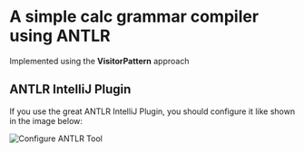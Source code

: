 # A simple calc grammar compiler using ANTLR

Implemented using the **VisitorPattern** approach

## ANTLR IntelliJ Plugin
If you use the great ANTLR IntelliJ Plugin, you should configure it like shown in the image below:

![Configure ANTLR Tool](https://user-images.githubusercontent.com/37160523/121883639-470be780-cd12-11eb-9a86-98b19b9a0bba.jpg)
